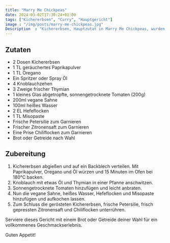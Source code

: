 ```yaml
---
title: "Marry Me Chickpeas"
date: 2024-03-02T17:30:24+01:00
tags: ["Kichererbsen", "Curry", "Hauptgericht"]
image : "/img/posts/marry-me-chickpeas.jpg"
Description  : "Kichererbsen, Hauptzutat in Marry Me Chickpeas, wurden schon vor über 7.500 Jahren im Nahen Osten angebaut und gehören zu den ältesten kultivierten Hülsenfrüchten der Welt."
---
```


## Zutaten

- 2 Dosen Kichererbsen
- 1 TL geräuchertes Paprikapulver
- 1 TL Oregano
- Ein Spritzer oder Spray Öl
- 4 Knoblauchzehen
- 3 Zweige frischer Thymian
- 1 kleines Glas abgetropfte, sonnengetrocknete Tomaten (200g)
- 200ml vegane Sahne
- 100ml heißes Wasser
- 2 EL Hefeflocken
- 1 TL Misopaste
- Frische Petersilie zum Garnieren
- Frischer Zitronensaft zum Garnieren
- Eine Prise Chiliflocken zum Garnieren
- Brot oder Getreide nach Wahl

## Zubereitung

1. Kichererbsen abgießen und auf ein Backblech verteilen. Mit Paprikapulver, Oregano und Öl würzen und 15 Minuten im Ofen bei 180°C backen.
2. Knoblauch mit etwas Öl und Thymian in einer Pfanne anschwitzen.
3. Sonnengetrocknete Tomaten hinzufügen und leicht anbraten.
4. Nun die vegane Sahne, heißes Wasser, Hefeflocken und Misopaste hinzufügen und aufkochen lassen.
5. Zum Schluss die gerösteten Kichererbsen, frische Petersilie, frisch gepressten Zitronensaft und Chiliflocken unterrühren.

Serviere dieses Gericht mit einem Brot oder Getreide deiner Wahl für ein vollkommenes Geschmackserlebnis.

Guten Appetit!
